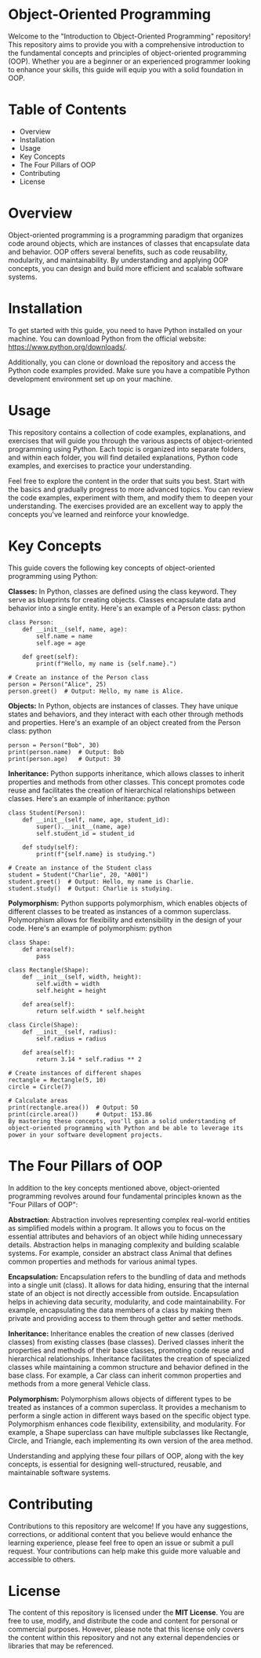 # Object-Oriented Programming

Welcome to the "Introduction to Object-Oriented Programming" repository! This repository aims to provide you with a comprehensive introduction to the fundamental concepts and principles of object-oriented programming (OOP). Whether you are a beginner or an experienced programmer looking to enhance your skills, this guide will equip you with a solid foundation in OOP.

# Table of Contents
- Overview
- Installation
- Usage
- Key Concepts
- The Four Pillars of OOP
- Contributing
- License

# Overview
Object-oriented programming is a programming paradigm that organizes code around objects, which are instances of classes that encapsulate data and behavior. OOP offers several benefits, such as code reusability, modularity, and maintainability. By understanding and applying OOP concepts, you can design and build more efficient and scalable software systems.

# Installation
To get started with this guide, you need to have Python installed on your machine. You can download Python from the official website: https://www.python.org/downloads/.

Additionally, you can clone or download the repository and access the Python code examples provided. Make sure you have a compatible Python development environment set up on your machine.

# Usage
This repository contains a collection of code examples, explanations, and exercises that will guide you through the various aspects of object-oriented programming using Python. Each topic is organized into separate folders, and within each folder, you will find detailed explanations, Python code examples, and exercises to practice your understanding.

Feel free to explore the content in the order that suits you best. Start with the basics and gradually progress to more advanced topics. You can review the code examples, experiment with them, and modify them to deepen your understanding. The exercises provided are an excellent way to apply the concepts you've learned and reinforce your knowledge.

# Key Concepts
This guide covers the following key concepts of object-oriented programming using Python:

**Classes:** In Python, classes are defined using the class keyword. They serve as blueprints for creating objects. Classes encapsulate data and behavior into a single entity. Here's an example of a Person class:
python
```
class Person:
    def __init__(self, name, age):
        self.name = name
        self.age = age

    def greet(self):
        print(f"Hello, my name is {self.name}.")

# Create an instance of the Person class
person = Person("Alice", 25)
person.greet()  # Output: Hello, my name is Alice.
```
**Objects:** In Python, objects are instances of classes. They have unique states and behaviors, and they interact with each other through methods and properties. Here's an example of an object created from the Person class:
python
```
person = Person("Bob", 30)
print(person.name)  # Output: Bob
print(person.age)   # Output: 30
```
**Inheritance:** Python supports inheritance, which allows classes to inherit properties and methods from other classes. This concept promotes code reuse and facilitates the creation of hierarchical relationships between classes. Here's an example of inheritance:
python
```
class Student(Person):
    def __init__(self, name, age, student_id):
        super().__init__(name, age)
        self.student_id = student_id

    def study(self):
        print(f"{self.name} is studying.")

# Create an instance of the Student class
student = Student("Charlie", 20, "A001")
student.greet()  # Output: Hello, my name is Charlie.
student.study()  # Output: Charlie is studying.
```
**Polymorphism:** Python supports polymorphism, which enables objects of different classes to be treated as instances of a common superclass. Polymorphism allows for flexibility and extensibility in the design of your code. Here's an example of polymorphism:
python
```
class Shape:
    def area(self):
        pass

class Rectangle(Shape):
    def __init__(self, width, height):
        self.width = width
        self.height = height

    def area(self):
        return self.width * self.height

class Circle(Shape):
    def __init__(self, radius):
        self.radius = radius

    def area(self):
        return 3.14 * self.radius ** 2

# Create instances of different shapes
rectangle = Rectangle(5, 10)
circle = Circle(7)

# Calculate areas
print(rectangle.area())  # Output: 50
print(circle.area())     # Output: 153.86
By mastering these concepts, you'll gain a solid understanding of object-oriented programming with Python and be able to leverage its power in your software development projects.
```
# The Four Pillars of OOP
In addition to the key concepts mentioned above, object-oriented programming revolves around four fundamental principles known as the "Four Pillars of OOP":

**Abstraction**: Abstraction involves representing complex real-world entities as simplified models within a program. It allows you to focus on the essential attributes and behaviors of an object while hiding unnecessary details. Abstraction helps in managing complexity and building scalable systems. For example, consider an abstract class Animal that defines common properties and methods for various animal types.

**Encapsulation:** Encapsulation refers to the bundling of data and methods into a single unit (class). It allows for data hiding, ensuring that the internal state of an object is not directly accessible from outside. Encapsulation helps in achieving data security, modularity, and code maintainability. For example, encapsulating the data members of a class by making them private and providing access to them through getter and setter methods.

**Inheritance:** Inheritance enables the creation of new classes (derived classes) from existing classes (base classes). Derived classes inherit the properties and methods of their base classes, promoting code reuse and hierarchical relationships. Inheritance facilitates the creation of specialized classes while maintaining a common structure and behavior defined in the base class. For example, a Car class can inherit common properties and methods from a more general Vehicle class.

**Polymorphism:** Polymorphism allows objects of different types to be treated as instances of a common superclass. It provides a mechanism to perform a single action in different ways based on the specific object type. Polymorphism enhances code flexibility, extensibility, and modularity. For example, a Shape superclass can have multiple subclasses like Rectangle, Circle, and Triangle, each implementing its own version of the area method.

Understanding and applying these four pillars of OOP, along with the key concepts, is essential for designing well-structured, reusable, and maintainable software systems.

# Contributing
Contributions to this repository are welcome! If you have any suggestions, corrections, or additional content that you believe would enhance the learning experience, please feel free to open an issue or submit a pull request. Your contributions can help make this guide more valuable and accessible to others.

# License
The content of this repository is licensed under the **MIT License**. You are free to use, modify, and distribute the code and content for personal or commercial purposes. However, please note that this license only covers the content within this repository and not any external dependencies or libraries that may be referenced.




